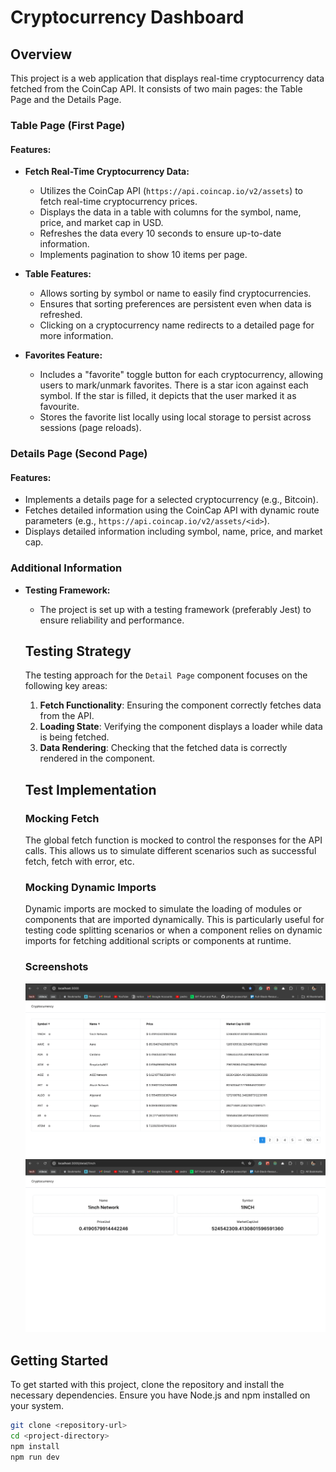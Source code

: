 # Cryptocurrency Dashboard

## Overview

This project is a web application that displays real-time cryptocurrency data fetched from the CoinCap API. It consists of two main pages: the Table Page and the Details Page.

### Table Page (First Page)

#### Features:

- **Fetch Real-Time Cryptocurrency Data:**

  - Utilizes the CoinCap API (`https://api.coincap.io/v2/assets`) to fetch real-time cryptocurrency prices.
  - Displays the data in a table with columns for the symbol, name, price, and market cap in USD.
  - Refreshes the data every 10 seconds to ensure up-to-date information.
  - Implements pagination to show 10 items per page.

- **Table Features:**

  - Allows sorting by symbol or name to easily find cryptocurrencies.
  - Ensures that sorting preferences are persistent even when data is refreshed.
  - Clicking on a cryptocurrency name redirects to a detailed page for more information.

- **Favorites Feature:**
  - Includes a "favorite" toggle button for each cryptocurrency, allowing users to mark/unmark favorites. There is a star icon against each symbol. If the star is filled, it depicts that the user marked it as favourite.
  - Stores the favorite list locally using local storage to persist across sessions (page reloads).

### Details Page (Second Page)

#### Features:

- Implements a details page for a selected cryptocurrency (e.g., Bitcoin).
- Fetches detailed information using the CoinCap API with dynamic route parameters (e.g., `https://api.coincap.io/v2/assets/<id>`).
- Displays detailed information including symbol, name, price, and market cap.

### Additional Information

- **Testing Framework:**

  - The project is set up with a testing framework (preferably Jest) to ensure reliability and performance.

  ## Testing Strategy

  The testing approach for the `Detail Page` component focuses on the following key areas:

  1. **Fetch Functionality**: Ensuring the component correctly fetches data from the API.
  2. **Loading State**: Verifying the component displays a loader while data is being fetched.
  3. **Data Rendering**: Checking that the fetched data is correctly rendered in the component.

  ## Test Implementation

  ### Mocking Fetch

  The global fetch function is mocked to control the responses for the API calls. This allows us to simulate different scenarios such as successful fetch, fetch with error, etc.

  ### Mocking Dynamic Imports

  Dynamic imports are mocked to simulate the loading of modules or components that are imported dynamically. This is particularly useful for testing code splitting scenarios or when a component relies on dynamic imports for fetching additional scripts or components at runtime.

  ### Screenshots

  ![](./screenshots/Screenshot1.png)
  ![](./screenshots/Screenshot2.png)

## Getting Started

To get started with this project, clone the repository and install the necessary dependencies. Ensure you have Node.js and npm installed on your system.

```bash
git clone <repository-url>
cd <project-directory>
npm install
npm run dev
```
